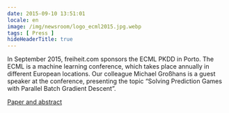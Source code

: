 ```yaml
---
date: 2015-09-10 13:51:01
locale: en
image: /img/newsroom/logo_ecml2015.jpg.webp
tags: [ Press ]
hideHeaderTitle: true
---
```


In September 2015, freiheit.com sponsors the ECML PKDD in Porto. The ECML is a machine learning conference, which takes place annually in different European locations. Our colleague Michael Großhans is a guest speaker at the conference, presenting the topic “Solving Prediction Games with Parallel Batch Gradient Descent”. 

[Paper and abstract](http://link.springer.com/chapter/10.1007/978-3-319-23528-8_10)